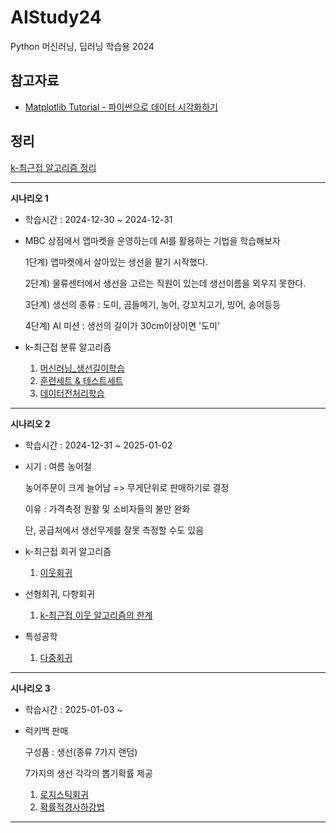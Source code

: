 # AIStudy24
Python 머신러닝, 딥러닝 학습용 2024

## 참고자료
- [Matplotlib Tutorial - 파이썬으로 데이터 시각화하기](https://wikidocs.net/book/5011#google_vignette)
  
## 정리
[k-최근접 알고리즘 정리](https://github.com/Kim-JungHyun01/AIStudy24/blob/master/%ED%85%8C%EC%8A%A4%ED%8A%B8/k_%EC%B5%9C%EA%B7%BC%EC%A0%91_%ED%95%99%EC%8A%B5%EC%A0%95%EB%A6%AC.ipynb)

---
**시나리오 1**

- 학습시간 : 2024-12-30 ~ 2024-12-31

- MBC 상점에서 앱마켓을 운영하는데 AI를 활용하는 기법을 학습해보자

    1단계) 앱마켓에서 살아있는 생선을 팔기 시작했다.

    2단계) 물류센터에서 생선을 고르는 직원이 있는데 생선이름을 외우지 못한다.

    3단계) 생선의 종류 : 도미, 곰들메기, 농어, 강꼬치고기, 빙어, 송어등등

    4단계) AI 미션 : 생선의 길이가 30cm이상이면 '도미'
  
- k-최근접 분류 알고리즘

  1. [머신러닝_생선길이학습](https://github.com/Kim-JungHyun01/AIStudy24/blob/master/%ED%85%8C%EC%8A%A4%ED%8A%B8/%EB%A8%B8%EC%8B%A0%EB%9F%AC%EB%8B%9D_%EC%83%9D%EC%84%A0%EA%B8%B8%EC%9D%B4%ED%95%99%EC%8A%B5.ipynb)
  2. [훈련세트 & 테스트세트](https://github.com/Kim-JungHyun01/AIStudy24/blob/master/%ED%85%8C%EC%8A%A4%ED%8A%B8/%ED%9B%88%EB%A0%A8%EC%84%B8%ED%8A%B8_%ED%85%8C%EC%8A%A4%ED%8A%B8%EC%84%B8%ED%8A%B8.ipynb)
  3. [데이터전처리학습](https://github.com/Kim-JungHyun01/AIStudy24/blob/master/%ED%85%8C%EC%8A%A4%ED%8A%B8/%EB%8D%B0%EC%9D%B4%ED%84%B0%EC%A0%84%EC%B2%98%EB%A6%AC%ED%95%99%EC%8A%B5.ipynb)
---
**시나리오 2**

- 학습시간 : 2024-12-31 ~ 2025-01-02

- 시기 : 여름 농어철

    농어주문이 크게 늘어남 => 무게단위로 판매하기로 결정

    이유 : 가격측정 원활 및 소비자들의 불만 완화

    단, 공급처에서 생선무게를 잘못 측정할 수도 있음
  
- k-최근접 회귀 알고리즘
  
    1. [이웃회귀](https://github.com/Kim-JungHyun01/AIStudy24/blob/master/%ED%85%8C%EC%8A%A4%ED%8A%B8/%EC%9D%B4%EC%9B%83%ED%9A%8C%EA%B7%80.ipynb)
       
- 선형회귀, 다항회귀
    1. [k-최근접 이웃 알고리즘의 한계](https://github.com/Kim-JungHyun01/AIStudy24/blob/master/%ED%85%8C%EC%8A%A4%ED%8A%B8/k_%EC%B5%9C%EA%B7%BC%EC%A0%91_%EC%95%8C%EA%B3%A0%EB%A6%AC%EC%A6%98_%ED%95%9C%EA%B3%84.ipynb)

- 특성공학
    1. [다중회귀](https://github.com/Kim-JungHyun01/AIStudy24/blob/master/%ED%85%8C%EC%8A%A4%ED%8A%B8/%EB%8B%A4%EC%A4%91%ED%9A%8C%EA%B7%80.ipynb)

---
**시나리오 3**

- 학습시간 : 2025-01-03 ~ 

- 럭키백 판매

  구성품 : 생선(종류 7가지 랜덤)

  7가지의 생선 각각의 뽑기확률 제공

  1. [로지스틱회귀](https://github.com/Kim-JungHyun01/AIStudy24/blob/master/%ED%85%8C%EC%8A%A4%ED%8A%B8/%EB%A1%9C%EC%A7%80%EC%8A%A4%ED%8B%B1%ED%9A%8C%EA%B7%80_%EC%86%8C%ED%94%84%ED%8A%B8%EB%A7%A5%EC%8A%A4.ipynb)
  2. [확률적경사하강법](https://github.com/Kim-JungHyun01/AIStudy24/blob/master/%ED%85%8C%EC%8A%A4%ED%8A%B8/%ED%99%95%EB%A5%A0%EC%A0%81%EA%B2%BD%EC%82%AC%ED%95%98%EA%B0%95%EB%B2%95.ipynb)
---
